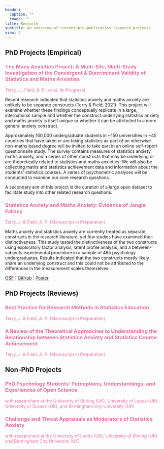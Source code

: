 ```yaml
---
header:
  caption: ""
  image: ""
title: Research
subtitle: An overview of current/pre-publication research projects
view: 2
---
```


## PhD Projects (Empirical)

### <span style = "color:#e770a1"> The Many Anxieties Project: A Multi-Site, Multi-Study Investigation of the Convergent & Discriminant Validity of Statistics and Maths Anxieties </span>

<span style = "color:#e770a1"> Terry, J., Field, A. P., et al. (In Progress)</span>

Recent research indicated that statistics anxiety and maths anxiety are unlikely to be separate constructs (Terry & Field, 2021). This project will examine whether these findings conceptually replicate in a large, international sample and whether the construct underlying statistics anxiety and maths anxiety is itself unique or whether it can be attributed to a more general anxiety construct.

Approximately 100,000 undergraduate students in ~150 universities in ~45 countries that have taken or are taking statistics as part of an otherwise non-maths based degree will be invited to take part in an online self-report questionnaire study. The survey contains measures of statistics anxiety, maths anxiety, and a series of other constructs that may be underlying or are theoretically related to statistics and maths anxieties. We will also be collecting maths and statistics achievement data and information about the students' statistics courses. A series of psychometric analyses will be conducted to examine our core research questions.

A secondary aim of this project is the curation of a large open dataset to facilitate study into other related research questions.

### <span style = "color:#e770a1"> Statistics Anxiety and Maths Anxiety: Evidence of Jangle Fallacy</span>

<span style = "color:#e770a1"> Terry, J. & Field, A. P. (Manuscript in Preparation)</span>

Maths anxiety and statistics anxiety are currently treated as separate constructs in the research literature, yet few studies have examined their distinctiveness. This study tested the distinctiveness of the two constructs using exploratory factor analysis, latent profile analysis, and a between-subjects experimental procedure in a sample of 465 psychology undergraduates. Results indicated that the two constructs mostly likely share an underlying construct and this could not be attributed to the differences in the measurement scales themselves.

<span style = "color:#e770a1"> <a href="https://osf.io/8jk5v/">OSF</a> | <a href="https://github.com/jenny-terry/stats_maths_anxiety">GitHub</a> | <a href="https://www.jennyterry.co.uk/posters/poster_terry_2020/">Poster</a> </span>

## PhD Projects (Reviews)

### <span style = "color:#e770a1"> Best Practice for Research Methods in Statistics Education</span>

<span style = "color:#e770a1"> Terry, J. & Field, A. P. (Manuscript in Preparation)</span> 

### <span style = "color:#e770a1"> A Review of the Theoretical Approaches to Understanding the Relationship between Statistics Anxiety and Statistics Course Achievement</span>

<span style = "color:#e770a1"> Terry, J. & Field, A. P. (Manuscript in Preparation)</span>

## Non-PhD Projects

### <span style = "color:#e770a1"> PhD Psychology Students' Perceptions, Understandings, and Experiences of Open Science</span>

<span style = "color:#e770a1"> with researchers at the University of Stirling (UK), University of Leeds (UK), University of Sussex (UK), and Birmingham City University (UK) </span>

### <span style = "color:#e770a1"> Challenge and Threat Appraisals as Moderators of Statistics Anxiety</span>

<span style = "color:#e770a1"> with researchers at the University of Leeds (UK), University of Stirling (UK), and Birmingham City University (UK)</span>
